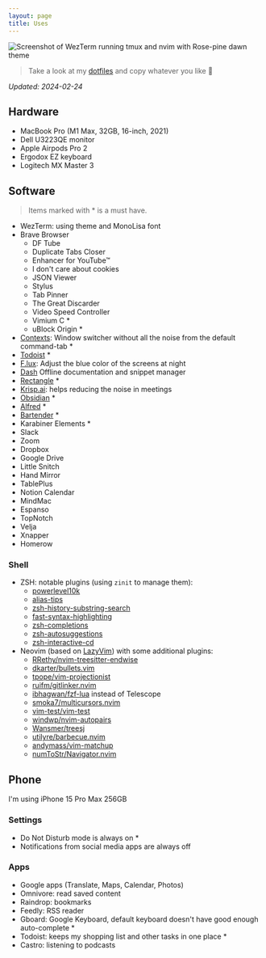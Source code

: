 ```yaml
---
layout: page
title: Uses
---
```


![Screenshot of WezTerm running tmux and nvim with Rose-pine dawn theme](/images/uses.png)

> Take a look at my [dotfiles](https://github.com/AmmarCodes/MacOS-dotfiles) and copy whatever you like 🤗

_Updated: 2024-02-24_

## Hardware

- MacBook Pro (M1 Max, 32GB, 16-inch, 2021)
- Dell U3223QE monitor
- Apple Airpods Pro 2
- Ergodox EZ keyboard
- Logitech MX Master 3

## Software

> Items marked with \* is a must have.

- WezTerm: using theme and MonoLisa font
- Brave Browser
  - DF Tube
  - Duplicate Tabs Closer
  - Enhancer for YouTube™
  - I don't care about cookies
  - JSON Viewer
  - Stylus
  - Tab Pinner
  - The Great Discarder
  - Video Speed Controller
  - Vimium C \*
  - uBlock Origin \*
- [Contexts](https://contexts.co/): Window switcher without all the noise from the default command-tab \*
- [Todoist](https://todoist.com/r/ammar_alakkad_ykgkib) \*
- [F.lux](https://justgetflux.com/): Adjust the blue color of the screens at night
- [Dash](https://kapeli.com/dash) Offline documentation and snippet manager
- [Rectangle](https://rectangleapp.com/) \*
- [Krisp.ai](https://ref.krisp.ai/u/ud77570cbb): helps reducing the noise in meetings
- [Obsidian](https://obsidian.md/) \*
- [Alfred](https://www.alfredapp.com/) \*
- [Bartender](https://www.macbartender.com/) \*
- Karabiner Elements \*
- Slack
- Zoom
- Dropbox
- Google Drive
- Little Snitch
- Hand Mirror
- TablePlus
- Notion Calendar
- MindMac
- Espanso
- TopNotch
- Velja
- Xnapper
- Homerow

### Shell

- ZSH: notable plugins (using `zinit` to manage them):
  - [powerlevel10k](https://github.com/romkatv/powerlevel10k)
  - [alias-tips](https://github.com/djui/alias-tips)
  - [zsh-history-substring-search](https://github.com/zsh-users/zsh-history-substring-search)
  - [fast-syntax-highlighting](https://github.com/zdharma/fast-syntax-highlighting)
  - [zsh-completions](https://github.com/zsh-users/zsh-completions)
  - [zsh-autosuggestions](https://github.com/zsh-users/zsh-autosuggestions)
  - [zsh-interactive-cd](https://github.com/changyuheng/zsh-interactive-cd)
- Neovim (based on [LazyVim](https://www.lazyvim.org/)) with some additional plugins:
  - [RRethy/nvim-treesitter-endwise](https://github.com/RRethy/nvim-treesitter-endwise)
  - [dkarter/bullets.vim](https://github.com/dkarter/bullets.vim)
  - [tpope/vim-projectionist](https://github.com/tpope/vim-projectionist)
  - [ruifm/gitlinker.nvim](https://github.com/ruifm/gitlinker.nvim)
  - [ibhagwan/fzf-lua](https://github.com/ibhagwan/fzf-lua) instead of Telescope
  - [smoka7/multicursors.nvim](https://github.com/smoka7/multicursors.nvim)
  - [vim-test/vim-test](https://github.com/vim-test/vim-test)
  - [windwp/nvim-autopairs](https://github.com/windwp/nvim-autopairs)
  - [Wansmer/treesj](https://github.com/Wansmer/treesj)
  - [utilyre/barbecue.nvim](https://github.com/utilyre/barbecue.nvim)
  - [andymass/vim-matchup](https://github.com/andymass/vim-matchup)
  - [numToStr/Navigator.nvim](https://github.com/numToStr/Navigator.nvim)

## Phone

I'm using iPhone 15 Pro Max 256GB

### Settings

- Do Not Disturb mode is always on \*
- Notifications from social media apps are always off

### Apps

- Google apps (Translate, Maps, Calendar, Photos)
- Omnivore: read saved content
- Raindrop: bookmarks
- Feedly: RSS reader
- Gboard: Google Keyboard, default keyboard doesn't have good enough auto-complete \*
- Todoist: keeps my shopping list and other tasks in one place \*
- Castro: listening to podcasts
